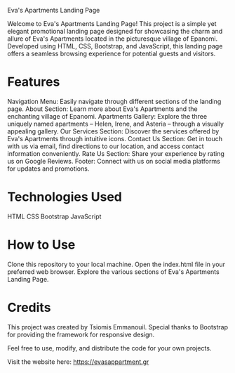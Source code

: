 Eva's Apartments Landing Page

Welcome to Eva's Apartments Landing Page! This project is a simple yet elegant promotional landing page designed for showcasing the charm and allure of Eva's Apartments located in the picturesque village of Epanomi. Developed using HTML, CSS, Bootstrap, and JavaScript, this landing page offers a seamless browsing experience for potential guests and visitors.

# Features
Navigation Menu: Easily navigate through different sections of the landing page.
About Section: Learn more about Eva's Apartments and the enchanting village of Epanomi.
Apartments Gallery: Explore the three uniquely named apartments – Helen, Irene, and Asteria – through a visually appealing gallery.
Our Services Section: Discover the services offered by Eva's Apartments through intuitive icons.
Contact Us Section: Get in touch with us via email, find directions to our location, and access contact information conveniently.
Rate Us Section: Share your experience by rating us on Google Reviews.
Footer: Connect with us on social media platforms for updates and promotions.

# Technologies Used
HTML
CSS
Bootstrap
JavaScript

# How to Use
Clone this repository to your local machine.
Open the index.html file in your preferred web browser.
Explore the various sections of Eva's Apartments Landing Page.

# Credits
This project was created by Tsiomis Emmanouil. Special thanks to Bootstrap for providing the framework for responsive design.

Feel free to use, modify, and distribute the code for your own projects.

Visit the website here: https://evasappartment.gr
